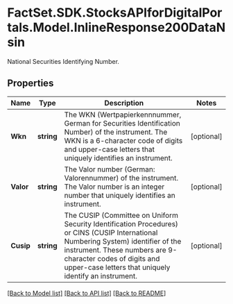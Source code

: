 # FactSet.SDK.StocksAPIforDigitalPortals.Model.InlineResponse200DataNsin
National Securities Identifying Number.

## Properties

Name | Type | Description | Notes
------------ | ------------- | ------------- | -------------
**Wkn** | **string** | The WKN (Wertpapierkennnummer, German for Securities Identification Number) of the instrument. The WKN is a 6-character code of digits and upper-case letters that uniquely identifies an instrument. | [optional] 
**Valor** | **string** | The Valor number (German: Valorennummer) of the instrument. The Valor number is an integer number that uniquely identifies an instrument. | [optional] 
**Cusip** | **string** | The CUSIP (Committee on Uniform Security Identification Procedures) or CINS (CUSIP International Numbering System) identifier of the instrument. These numbers are 9-character codes of digits and upper-case letters that uniquely identify an instrument. | [optional] 

[[Back to Model list]](../README.md#documentation-for-models) [[Back to API list]](../README.md#documentation-for-api-endpoints) [[Back to README]](../README.md)

